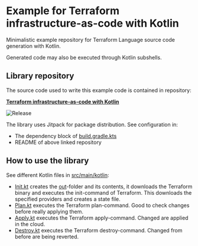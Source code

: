 # Example for Terraform infrastructure-as-code with Kotlin

Minimalistic example repository for Terraform Language source code generation with Kotlin.

Generated code may also be executed through Kotlin subshells.

## Library repository

The source code used to write this example code is contained in repository:

[**Terraform infrastructure-as-code with Kotlin**](https://github.com/masterchi3f/master-iac)

![Release](https://jitpack.io/v/masterchi3f/master-iac.svg)

The library uses Jitpack for package distribution. See configuration in:
- The dependency block of [build.gradle.kts](build.gradle.kts)
- README of above linked repository

## How to use the library

See different Kotlin files in [src/main/kotlin](src/main/kotlin):
- [Init.kt](src/main/kotlin/Init.kt) creates the [out](out)-folder and its contents, it downloads the Terraform binary and executes the init-command of Terraform. This downloads the specified providers and creates a state file.
- [Plan.kt](src/main/kotlin/Plan.kt) executes the Terraform plan-command. Good to check changes before really applying them.
- [Apply.kt](src/main/kotlin/Apply.kt) executes the Terraform apply-command. Changed are applied in the cloud.
- [Destroy.kt](src/main/kotlin/Destroy.kt) executes the Terraform destroy-command. Changed from before are being reverted.
